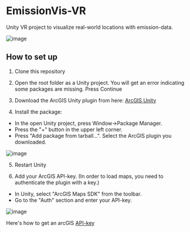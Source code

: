 # EmissionVis-VR
Unity VR project to visualize real-world locations with emission-data.

![image](https://user-images.githubusercontent.com/36818485/215627193-f9225754-4598-4695-9e13-27be4a93c961.png)


## How to set up

1. Clone this repository

2. Open the root folder as a Unity project. You will get an error indicating some packages are missing. Press Continue

3. Download the ArcGIS Unity plugin from here: [ArcGIS Unity](https://developers.arcgis.com/downloads/#unity)

4. Install the package:
  - In the open Unity project, press Window->Package Manager.
  - Press the "+" button in the upper left corner.
  - Press "Add package from tarball...". Select the ArcGIS plugin you downloaded.

![image](https://user-images.githubusercontent.com/36818485/216335467-539156c4-b918-49f3-b8aa-2059c47de3c2.png)
  
5. Restart Unity
  
6. Add your ArcGIS API-key. (In order to load maps, you need to authenticate the plugin with a key.)

  - In Unity, select "ArcGIS Maps SDK" from the toolbar. 
  - Go to the "Auth" section and enter your API-key.

![image](https://user-images.githubusercontent.com/36818485/216334722-6dec2bb1-e29d-43c0-b6c7-f15fb6917493.png)

 Here's how to get an arcGIS [API-key](https://developers.arcgis.com/documentation/mapping-apis-and-services/security/api-keys/)

